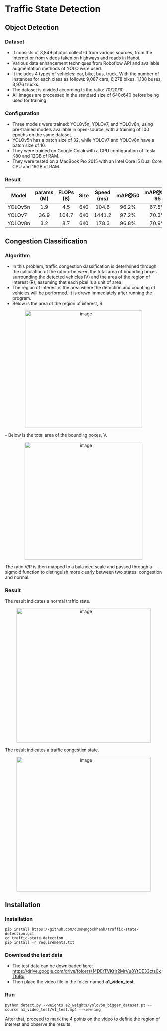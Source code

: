 # Traffic State Detection

## Object Detection

### Dataset
- It consists of 3,849 photos collected from various sources, from the Internet or from videos taken on highways and roads in Hanoi.
- Various data enhancement techniques from Roboflow API and available augmentation methods of YOLO were used.
- It includes 4 types of vehicles: car, bike, bus, truck. With the number of instances for each class as follows: 9,087 cars, 6,278 bikes, 1,138 buses, 3,976 trucks.
- The dataset is divided according to the ratio: 70/20/10.
- All images are processed in the standard size of 640x640 before being used for training.

### Configuration
- Three models were trained: YOLOv5n, YOLOv7, and YOLOv8n, using pre-trained models available in open-source, with a training of 100 epochs on the same dataset.
- YOLOv5n has a batch size of 32, while YOLOv7 and YOLOv8n have a batch size of 16.
- They were trained on Google Colab with a GPU configuration of Tesla K80 and 12GB of RAM.
- They were tested on a MacBook Pro 2015 with an Intel Core i5 Dual Core CPU and 16GB of RAM.

### Result
| Model | params (M) | FLOPs (B) | Size | Speed (ms) | mAP@50 | mAP@50-95
| --- | :---: | :---: | :---: | :---: | :---: | :---: |
| YOLOv5n | 1.9 | 4.5 | 640 | 104.6 | 96.2% | 67.5% |
| YOLOv7 | 36.9 | 104.7 | 640 | 1441.2 | 97.2% | 70.3% |
| YOLOv8n | 3.2 | 8.7 | 640 | 178.3 | 96.8% | 70.9% |

## Congestion Classification

### Algorithm
- In this problem, traffic congestion classification is determined through the calculation of the ratio x between the total area of bounding boxes surrounding the detected vehicles (V) and the area of the region of interest (R), assuming that each pixel is a unit of area.
- The region of interest is the area where the detection and counting of vehicles will be performed. It is drawn immediately after running the program.
- Below is the area of the region of interest, R.
<p align="center">
<img width="376" alt="image" src="https://github.com/duongngockhanh/traffic-state-detection/assets/87640587/8a855f2f-aacf-4109-b666-7e6e7ab14443">
</p>
- Below is the total area of the bounding boxes, V.
<p align="center">
<img width="378" alt="image" src="https://github.com/duongngockhanh/traffic-state-detection/assets/87640587/58cc04bb-e194-40e4-b568-17ab6f72f5d7">
</p>
The ratio V/R is then mapped to a balanced scale and passed through a sigmoid function to distinguish more clearly between two states: congestion and normal.

### Result
The result indicates a normal traffic state.
<p align="center">
<img width="431" alt="image" src="https://github.com/duongngockhanh/traffic-state-detection/assets/87640587/f07818bb-9d14-4f8c-985d-7f53da2c4531">
</p>
The result indicates a traffic congestion state.
<p align="center">
<img width="431" alt="image" src="https://github.com/duongngockhanh/traffic-state-detection/assets/87640587/e2f932d4-2b01-4c9b-88d7-7d7052e8de86">
 </p>

## Installation

### Installation
```commandline
pip install https://github.com/duongngockhanh/traffic-state-detection.git
cd traffic-state-detection
pip install -r requirements.txt
```

### Download the test data
- The test data can be downloaded here: https://drive.google.com/drive/folders/14DErTVKrIr2MrVu8YtDE33cts0kTt6Bu
- Then place the video file in the folder named **a1_video_test**.

### Run
```commandline
python detect.py --weights a2_weights/yolov5n_bigger_dataset.pt --source a1_video_test/v1_test.mp4 --view-img
```
After that, proceed to mark the 4 points on the video to define the region of interest and observe the results.
